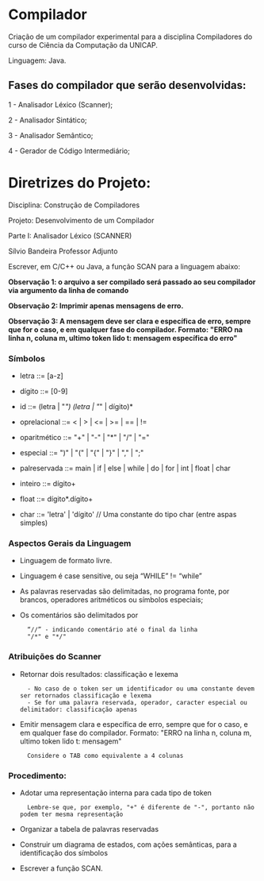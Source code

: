 # Compilador
Criação de um compilador experimental para a disciplina Compiladores do curso de Ciência da Computação da UNICAP. 

Linguagem: Java.

## Fases do compilador que serão desenvolvidas:
1 - Analisador Léxico (Scanner);

2 - Analisador Sintático;

3 - Analisador Semântico;

4 - Gerador de Código Intermediário;




# Diretrizes do Projeto:

Disciplina: Construção de Compiladores

Projeto: Desenvolvimento de um Compilador

Parte I: Analisador Léxico (SCANNER)

Sílvio Bandeira
Professor Adjunto

Escrever, em C/C++ ou Java, a função SCAN para a linguagem abaixo:

**Observação 1: o arquivo a ser compilado será passado ao seu compilador via argumento da linha de comando**

**Observação 2: Imprimir apenas mensagens de erro.**

**Observação 3: A mensagem deve ser clara e específica de erro, sempre que for o caso, e em qualquer fase do compilador. Formato: "ERRO na linha n, coluna m, ultimo token lido t: mensagem específica do erro"**



### Símbolos

- letra ::= [a-z]

- dígito ::= [0-9]

- id ::= (letra | "_") (letra | "_" | dígito)*

- oprelacional ::= <  |  >  |  <=  |  >=  |  ==  |  !=

- oparitmético ::= "+"  |  "-"  |  "*"  |  "/"  |  "="

- especial ::= ")"  |  "("  |  "{"  |  "}"  |  ","  |  ";"

- palreservada ::= main  |  if  |  else  |  while  |  do  |  for  |  int  |  float  |  char

- inteiro ::= dígito+

- float ::= dígito*.dígito+

- char ::= 'letra'  |  'dígito'         // Uma constante do tipo char (entre aspas simples)



### Aspectos Gerais da Linguagem

- Linguagem de formato livre.
- Linguagem é case sensitive, ou seja “WHILE” != “while”
- As palavras reservadas são delimitadas, no programa fonte, por brancos, operadores aritméticos ou símbolos especiais;
- Os comentários são delimitados por

        “//” - indicando comentário até o final da linha
        "/*" e "*/"



### Atribuições do Scanner

- Retornar dois resultados: classificação e lexema

        - No caso de o token ser um identificador ou uma constante devem ser retornados classificação e lexema
        - Se for uma palavra reservada, operador, caracter especial ou delimitador: classificação apenas

- Emitir mensagem clara e específica de erro, sempre que for o caso, e em qualquer fase do compilador. Formato: "ERRO na linha n, coluna m, ultimo token lido t: mensagem"

        Considere o TAB como equivalente a 4 colunas

### Procedimento:

- Adotar uma representação interna para cada tipo de token

        Lembre-se que, por exemplo, "+" é diferente de "-", portanto não podem ter mesma representação

- Organizar a tabela de palavras reservadas

- Construir um diagrama de estados, com ações semânticas, para a identificação dos símbolos

- Escrever a função SCAN.
